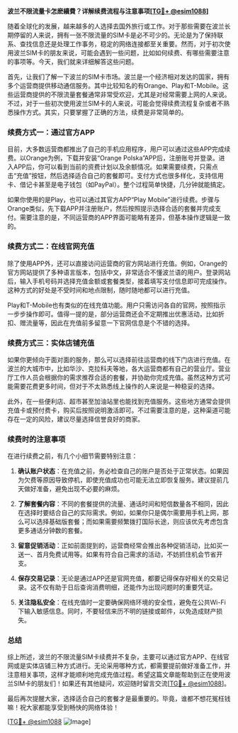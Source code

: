 **波兰不限流量卡怎麽續費？详解续费流程与注意事项[[TG💪+ @esim1088](https://t.me/s/esim1088)]**

随着全球化的发展，越来越多的人选择去国外旅行或工作。对于那些需要在波兰长期停留的人来说，拥有一张不限流量的SIM卡是必不可少的。无论是为了保持联系、查找信息还是处理工作事务，稳定的网络连接都至关重要。然而，对于初次使用波兰SIM卡的朋友来说，可能会遇到一些问题，比如如何续费、有哪些需要注意的事项等。今天，我们就来详细解答这些问题。

首先，让我们了解一下波兰的SIM卡市场。波兰是一个经济相对发达的国家，拥有多个运营商提供移动通信服务。其中比较知名的有Orange、Play和T-Mobile。这些运营商提供的不限流量套餐通常非常受欢迎，尤其是对经常需要上网的人来说。不过，对于一些初次使用波兰SIM卡的人来说，可能会觉得续费流程复杂或者不熟悉操作方式。其实，只要掌握了正确的方法，续费是非常简单的。

### **续费方式一：通过官方APP**

目前，大多数运营商都推出了自己的手机应用程序，用户可以通过这些APP完成续费。以Orange为例，下载并安装“Orange Polska”APP后，注册账号并登录。进入APP后，你可以看到当前的资费计划以及余额情况。如果需要续费，只需点击“充值”按钮，然后选择适合自己的套餐即可。支付方式也很多样化，支持信用卡、借记卡甚至是电子钱包（如PayPal）。整个过程简单快捷，几分钟就能搞定。

如果你使用的是Play，也可以通过其官方APP“Play Mobile”进行续费。步骤与Orange类似，先下载APP并注册账户，然后按照提示选择合适的套餐并完成支付。需要注意的是，不同运营商的APP界面可能略有差异，但基本操作逻辑是一致的。

### **续费方式二：在线官网充值**

除了使用APP外，还可以直接访问运营商的官方网站进行充值。例如，Orange的官方网站提供了多种语言版本，包括中文，非常适合不懂波兰语的用户。登录网站后，输入手机号码并选择充值金额或套餐类型，接着填写支付信息即可完成操作。这种方式的好处是不受时间和地点限制，随时随地都可以进行充值。

Play和T-Mobile也有类似的在线充值功能。用户只需访问各自的官网，按照指示一步步操作即可。值得一提的是，部分运营商还会不定期推出优惠活动，比如折扣、赠流量等，因此在充值前多留意一下官网信息是个不错的选择。

### **续费方式三：实体店铺充值**

如果你更倾向于面对面的服务，那么可以选择前往运营商的线下门店进行充值。在波兰的大城市中，比如华沙、克拉科夫等地，各大运营商都有自己的营业厅。营业厅工作人员会根据你的需求推荐合适的套餐，并协助你完成充值。虽然这种方式可能需要花费更多时间，但对于不太熟悉线上操作的人来说是一种稳妥的选择。

此外，在一些便利店、超市甚至加油站里也能找到充值服务。这些地方通常会提供充值卡或预付费卡，购买后按照说明激活即可。不过需要注意的是，这种渠道可能存在一定的风险，建议尽量选择信誉良好的商家。

### **续费时的注意事项**

在进行续费之前，有几个小细节需要特别注意：

1. **确认账户状态**：在充值之前，务必检查自己的账户是否处于正常状态。如果因为欠费等原因导致停机，即使充值成功也可能无法立即恢复服务。建议提前几天做好准备，避免出现不必要的麻烦。
   
2. **了解套餐内容**：不同的套餐提供的流量、通话时间和短信数量各不相同，因此在选择时要结合自己的实际需求。例如，如果你只是偶尔需要用手机上网，那么可以选择基础版套餐；而如果需要频繁拨打国际长途，则应该优先考虑包含更多通话分钟数的套餐。

3. **留意促销活动**：正如前面提到的，运营商经常会推出各种促销活动，比如买一送一、首月免费试用等。如果有符合自己需求的活动，不妨抓住机会节省开支。

4. **保存交易记录**：无论是通过APP还是官网充值，都要记得保存好相关的交易记录。这不仅有助于日后查询消费明细，还能作为出现问题时的重要凭证。

5. **关注隐私安全**：在线充值时一定要确保网络环境的安全性，避免在公共Wi-Fi下输入敏感信息。同时，不要轻信来历不明的链接或邮件，以免造成财产损失。

### **总结**

综上所述，波兰的不限流量SIM卡续费并不复杂，主要可以通过官方APP、在线官网或是实体店铺三种方式进行。无论采用哪种方式，都需要提前做好准备工作，并注意相关事项，这样才能顺利地完成充值过程。希望这篇文章能帮助到正在使用波兰SIM卡的朋友们！如果还有其他疑问，欢迎随时留言交流[[TG💪+ @esim1088](https://t.me/s/esim1088)]。

最后再次提醒大家，选择适合自己的套餐才是最重要的。毕竟，谁都不想花冤枉钱嘛！祝大家都能享受到畅快的网络体验！

[[TG💪+ @esim1088](https://t.me/s/esim1088) ![Image](https://i.postimg.cc/4NQfJmqS/Snipaste-2025-05-13-00-14-12.png)]